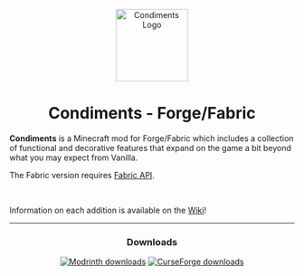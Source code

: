 <p align="center"><img width="128" alt="Condiments Logo" src="https://github.com/user-attachments/assets/82599a86-0633-4ebe-b703-1060209a405b"></p>

<h1 align="center">Condiments - Forge/Fabric</h1>

<b>Condiments</b> is a Minecraft mod for Forge/Fabric which includes a collection of functional and decorative features that expand on the game a bit beyond what you may expect from Vanilla.

The Fabric version requires <a href="https://modrinth.com/mod/fabric-api">Fabric API</a>.

<br>

Information on each addition is available on the <a href="https://github.com/chililisoup/Condiments/wiki">Wiki</a>!

<hr>

<h3 align="center">Downloads</h3>

<p align="center">
 <a href="https://modrinth.com/mod/condiments"><img src="https://img.shields.io/badge/Modrinth-00AF5C?style=for-the-badge&logo=modrinth&labelColor=16181C" alt="Modrinth downloads"></a>
 <a href="https://curseforge.com/minecraft/mc-mods/condiments"><img src="https://img.shields.io/badge/CurseForge-F16436?style=for-the-badge&logo=curseforge&labelColor=0D0D0D" alt="CurseForge downloads"></a>
</p>
